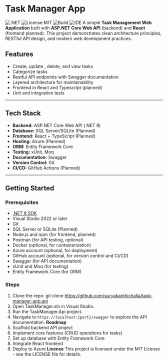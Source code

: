 # Task Manager App
![.NET](https://img.shields.io/badge/.NET-8.0-blueviolet?logo=dotnet&logoColor=white)
![License:MIT](https://img.shields.io/badge/License-MIT-yellow.svg)
![Build](https://img.shields.io/badge/build-passing-brightgreen)
![IDE](https://img.shields.io/badge/Made%20with-Visual%20Studio-5C2D91?logo=visualstudio)
A simple **Task Management Web Application** built with **ASP.NET Core Web API** (backend) and **React** (frontend planned).
This project demonstrates clean architecture principles, RESTful API design, and modern web development practices.
## Features
- Create, update , delete, and view tasks
- Categorize tasks
- Restful API endpoints with Swagger documentation
- Layered architecture for maintainability
- Frontend in React and Typescript (planned)
- Unit and integration tests
---
## Tech Stack
- **Backend:** ASP.NET Core Web API (.NET 8) 
- **Database:** SQL Server/SQLite (Planned)
- **Frontend:** React + TypeScript (Planned)
- **Hosting:** Azure (Planned)
- **ORM:** Entity Framework Core
- **Testing:** xUnit, Moq
- **Documentation:** Swagger
- **Version Control:** Git
- **CI/CD:** GitHub Actions (Planned)
---
## Getting Started
### Prerequisites
- [.NET 8 SDK](https://dotnet.microsoft.com/download/dotnet/8.0)
- Visual Studio 2022 or later
- Git
- SQL Server or SQLite (Planned)
- Node.js and npm (for frontend, planned)
- Postman (for API testing, optional)
- Docker (optional, for containerization)
- Azure account (optional, for deployment)
- GitHub account (optional, for version control and CI/CD)
- Swagger (for API documentation)
- xUnit and Moq (for testing)
- Entity Framework Core (for ORM)
### Steps
1. Clone the repo:
	git clone https://github.com/suryakanthichalla/task-manager-app.api
2. Open TaskManager.sln in Visual Studio.
3. Run the TaskManager.Api project.
4. Navigate to `https://localhost:{port}/swagger` to explore the API documentation.
**Roadmap**
1. Scaffold backend API project
2. Implement core features (CRUD operations for tasks)
3. Set up database with Entity Framework Core
4. Integrate React frontend
5. Deploy to Azure
**License**
This project is licensed under the MIT License - see the LICENSE file for details.

